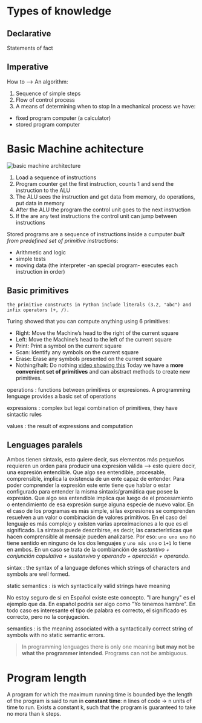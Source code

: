 # Types of knowledge

## Declarative
Statements of fact

## Imperative
How to --> An algorithm:
1. Sequence of simple steps
2. Flow of control process
3. A means of determining when to stop
In a mechanical process we have:
- fixed program computer (a calculator)
- stored program computer 

# Basic Machine achitecture
![basic machine architecture](/images/basic-machine-architecture.jpg)
1. Load a sequence of instructions
2. Program counter get the first instruction, counts 1 and send the instruction to the ALU
3. The ALU sees the instruction and get data from memory, do operations, put data in memory 
4. After the ALU the program the control unit goes to the next instruction
5. If the are any test instructions the control unit can jump between instructions

Stored programs are a sequence of instructions inside a cumputer *built from predefined set of primitive instructions*:
- Arithmetic and logic
- simple tests
- moving data
(the interpreter -an special program- executes each instruction in order)

## Basic primitives
```
the primitive constructs in Python include literals (3.2, "abc") and  infix operators (+, /).
```
Turing showed that you can compute anything using 6 primitives:
- Right: Move the Machine’s head to the right of the current square
- Left: Move the Machine’s head to the left of the current square
- Print: Print a symbol on the current square
- Scan: Identify any symbols on the current square
- Erase: Erase any symbols presented on the current square
- Nothing/halt: Do nothing
[video showing this](https://www.youtube.com/watch?v=gJQTFhkhwPA&ab_channel=EngMicroLectures)
Today we have a **more convenient set of primitives** and can abstract methods to create new primitives.

operations
: functions between primitives or expresiones. A programming lenguage provides a basic set of operations

expressions
: complex but legal combination of primitives, they have sintactic rules

values
: the result of expressions and computation

## Lenguages paralels

Ambos tienen sintaxis, esto quiere decir, sus elementos más pequeños requieren un orden para producir una expresión válida --> esto quiere decir, una expresión entendible. 
Que algo sea entendible, procesable, comprensible, implica la existencia de un ente capaz de entender. Para poder comprender la expresión este ente tiene que hablar o estar configurado para entender la misma sintaxis/gramática que posee la expresión.
Que algo sea entendible implica que luego de el procesamiento o entendimiento de esa expresión surge alguna especie de nuevo valor. En el caso de los programas es más simple, si las expresiones se comprenden resuelven a un valor o combinación de valores primitivos. En el caso del lenguaje es más complejo y existen varias aproximaciones a lo que es el significado.
La sintaxis puede describirse, es decir, las características que hacen comprensible al mensaje pueden analizarse. Por eso:
`uno uno uno` no tiene sentido en ninguno de los dos lenguajes y `uno más uno` o `1+1` lo tiene en ambos. En un caso se trata de la combianción de *sustantivo + conjunción copulativa + sustanvivo* y *operando + operación + operando*.

sintax
:  the syntax of a language defones which strings of characters and symbols are well formed.

static semantics
: is wich syntactically valid strings have meaning 

No estoy seguro de si en Español existe este concepto. 
"I are hungry" es el ejemplo que da. En español podría ser algo como "Yo tenemos hambre".  En todo caso es interesante el tipo de palabra es correcto, el significado es correcto, pero no la conjugación.

semantics
: is the meaning associated with a syntactically correct string of symbols with no static semantic errors.

> In programming lenguages there is only one meaning **but may not be what the programmer intended**. Programs can not be ambiguous.

# Program length
A program for which the maximum running time is bounded bye the length of the program is said to run in **constant time**: n lines of code -> n units of time to run. Exists a constant k, such that the program is guaranteed to take no mora than k steps.